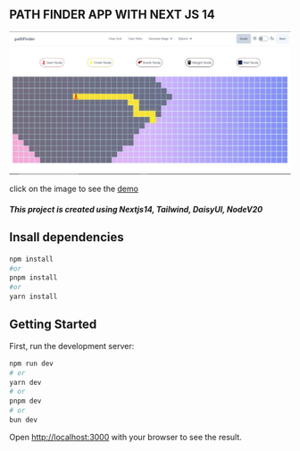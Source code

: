 ## PATH FINDER APP WITH NEXT JS 14
[<img src="./src/Assets/path.jpg" alt="preview">](https://path-finder-next14.vercel.app/)

click on the image to see the [demo](https://path-finder-next14.vercel.app/)

##### This project is created using Nextjs14, Tailwind, DaisyUI, NodeV20

## Insall dependencies 

```bash
npm install 
#or 
pnpm install 
#or 
yarn install 
```

## Getting Started

First, run the development server:

```bash
npm run dev
# or
yarn dev
# or
pnpm dev
# or
bun dev
```
Open [http://localhost:3000](http://localhost:3000) with your browser to see the result.



